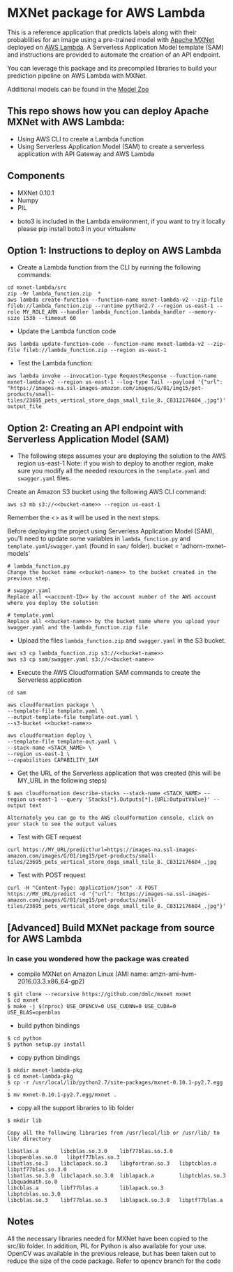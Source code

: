 # MXNet package for AWS Lambda

This is a reference application that predicts labels along with their probablities for an image using a pre-trained model with [Apache MXNet](http://mxnet.io) deployed on [AWS Lambda](https://aws.amazon.com/lambda). A Serverless Application Model template (SAM) and instructions are provided to automate the creation of an API endpoint.

You can leverage this package and its precompiled libraries to build your prediction pipeline on AWS Lambda with MXNet.

Additional models can be found in the [Model Zoo](http://data.mxnet.io/models/)

## This repo shows how you can deploy Apache MXNet with AWS Lambda:

- Using AWS CLI to create a Lambda function
- Using Serverless Application Model (SAM) to create a serverless application with API Gateway and AWS Lambda

## Components

- MXNet 0.10.1
- Numpy
- PIL

* boto3 is included in the Lambda environment, if you want to try it locally please pip install boto3 in your virtualenv

## Option 1: Instructions to deploy on AWS Lambda

- Create a Lambda function from the CLI by running the following commands:

```
cd mxnet-lambda/src
zip -9r lambda_function.zip  *
aws lambda create-function --function-name mxnet-lambda-v2 --zip-file fileb://lambda_function.zip --runtime python2.7 --region us-east-1 --role MY_ROLE_ARN --handler lambda_function.lambda_handler --memory-size 1536 --timeout 60
```
- Update the Lambda function code

```
aws lambda update-function-code --function-name mxnet-lambda-v2 --zip-file fileb://lambda_function.zip --region us-east-1
```
- Test the Lambda function:
```
aws lambda invoke --invocation-type RequestResponse --function-name mxnet-lambda-v2 --region us-east-1 --log-type Tail --payload '{"url": "https://images-na.ssl-images-amazon.com/images/G/01/img15/pet-products/small-tiles/23695_pets_vertical_store_dogs_small_tile_8._CB312176604_.jpg"}' output_file
```

## Option 2: Creating an API endpoint with Serverless Application Model (SAM)

* The following steps assumes your are deploying the solution to the AWS region us-east-1
Note: if you wish to deploy to another region, make sure you modify all the needed resources in the `template.yaml` and `swagger.yaml` files.

Create an Amazon S3 bucket using the following AWS CLI command:

```
aws s3 mb s3://<<bucket-name>> --region us-east-1
```
Remember the <<bucket-name>>  as it will be used in the next steps.

Before deploying the project using Serverless Application Model (SAM), you'll need to update some variables in  `lambda_function.py` and `template.yaml`/`swagger.yaml` (found in `sam/` folder).
bucket = 'adhorn-mxnet-models'

```
# lambda_function.py
Change the bucket name <<bucket-name>> to the bucket created in the previous step.

# swagger.yaml
Replace all <<account-ID>> by the account number of the AWS account where you deploy the solution

# template.yaml
Replace all <<bucket-name>> by the bucket name where you upload your swagger.yaml and the lambda_function.zip file
```
- Upload the files `lambda_function.zip` and `swagger.yaml` in the S3 bucket.

```
aws s3 cp lambda_function.zip s3://<<bucket-name>>
aws s3 cp sam/swagger.yaml s3://<<bucket-name>>
```

- Execute the AWS Cloudformation SAM commands to create the Serverless application

```
cd sam

aws cloudformation package \
--template-file template.yaml \
--output-template-file template-out.yaml \
--s3-bucket <<bucket-name>>

aws cloudformation deploy \
--template-file template-out.yaml \
--stack-name <STACK_NAME> \
--region us-east-1 \
--capabilities CAPABILITY_IAM
```


- Get the URL of the Serverless application that was created (this will be MY_URL in the following steps)

```
$ aws cloudformation describe-stacks --stack-name <STACK_NAME> --region us-east-1 --query 'Stacks[*].Outputs[*].{URL:OutputValue}' --output text

Alternately you can go to the AWS cloudformation console, click on your stack to see the output values
```

- Test with GET request

```
curl https://MY_URL/predict?url=https://images-na.ssl-images-amazon.com/images/G/01/img15/pet-products/small-tiles/23695_pets_vertical_store_dogs_small_tile_8._CB312176604_.jpg
```

- Test with POST request

```
curl -H "Content-Type: application/json" -X POST https://MY_URL/predict -d '{"url": "https://images-na.ssl-images-amazon.com/images/G/01/img15/pet-products/small-tiles/23695_pets_vertical_store_dogs_small_tile_8._CB312176604_.jpg"}'
```

## [Advanced] Build MXNet package from source for AWS Lambda
### In case you wondered how the package was created

- compile MXNet on Amazon Linux (AMI name: amzn-ami-hvm-2016.03.3.x86_64-gp2)

```
$ git clone --recursive https://github.com/dmlc/mxnet mxnet
$ cd mxnet
$ make -j $(nproc) USE_OPENCV=0 USE_CUDNN=0 USE_CUDA=0 USE_BLAS=openblas
```

- build python bindings

```
$ cd python
$ python setup.py install
```

- copy python bindings

```
$ mkdir mxnet-lambda-pkg
$ cd mxnet-lambda-pkg
$ cp -r /usr/local/lib/python2.7/site-packages/mxnet-0.10.1-py2.7.egg .
$ mv mxnet-0.10.1-py2.7.egg/mxnet .
```

- copy all the support libraries to lib folder

```
$ mkdir lib

Copy all the following libraries from /usr/local/lib or /usr/lib/ to lib/ directory  

libatlas.a       libcblas.so.3.0    libf77blas.so.3.0  libopenblas.so.0   libptf77blas.so.3
libatlas.so.3    libclapack.so.3    libgfortran.so.3   libptcblas.a       libptf77blas.so.3.0
libatlas.so.3.0  libclapack.so.3.0  liblapack.a        libptcblas.so.3    libquadmath.so.0
libcblas.a       libf77blas.a       liblapack.so.3     libptcblas.so.3.0
libcblas.so.3    libf77blas.so.3    liblapack.so.3.0   libptf77blas.a

```


## Notes

All the necessary libraries needed for MXNet have been copied to the src/lib folder. In addition, PIL for Python is also available for your use. OpenCV was available in the previous release, but has been taken out to reduce the size of the code package. Refer to opencv branch for the code
